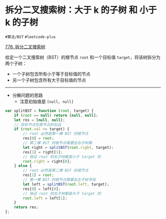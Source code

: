 
# 拆分二叉搜索树：大于 k 的子树 和 小于 k 的子树


`#算法/BST`  `#leetcode-plus` 

[776. 拆分二叉搜索树](https://leetcode.cn/problems/split-bst/)

给定一个二叉搜索树（BST）的根节点 `root` 和一个目标值 `target`，将该树拆分为两个子树：
- 一个子树包含所有小于等于目标值的节点
- 另一个子树包含所有大于目标值的节点

---


- 分解问题的思路
	- 注意初始值是 `[null, null]`


```javascript
var splitBST = function (root, target) {
    if (root == null) return [null, null];
    let res = [null, null];
    // 目标节点在根节点的右边
    if (root.val <= target) {
        // root 必然是第一棵 BST 的根节点
        res[0] = root;
        // 第二棵 BST 的根节点需要去右子树算
        let right = splitBST(root.right, target);
        res[1] = right[1];
        // 保证 root 的右子树都是小于 target 的
        root.right = right[0];
    } else {
        // root 必然是第二棵 BST 的根节点
        res[1] = root;
        // 第一棵 BST 的根节点需要去左子树寻找
        let left = splitBST(root.left, target);
        res[0] = left[0];
        // 保证 root 的左子树都是大于 target 的
        root.left = left[1];
    }
    return res;
};
```
